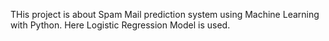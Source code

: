 THis project is about Spam Mail prediction system using Machine Learning with Python. 
Here Logistic Regression Model is used.
